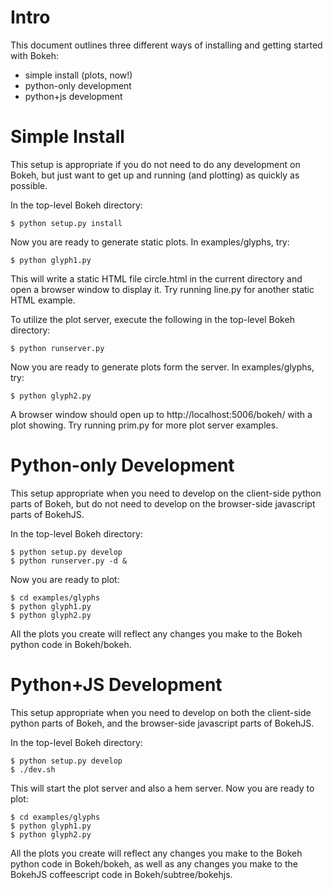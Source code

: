 
Intro
=====

This document outlines three different ways of installing and getting started with Bokeh:

* simple install (plots, now!)
* python-only development
* python+js development


Simple Install
==============

This setup is appropriate if you do not need to do any development on Bokeh, but just want to get up and running (and plotting) as quickly as possible.

In the top-level Bokeh directory:

    $ python setup.py install

Now you are ready to generate static plots. In examples/glyphs, try:

    $ python glyph1.py

This will write a static HTML file circle.html in the current directory and open a browser window to display it. Try running line.py for another static HTML example.

To utilize the plot server, execute the following in the top-level Bokeh directory:

    $ python runserver.py

Now you are ready to generate plots form the server. In examples/glyphs, try:

    $ python glyph2.py

A browser window should open up to http://localhost:5006/bokeh/ with a plot showing. Try running prim.py for more plot server examples.


Python-only Development
=======================

This setup appropriate when you need to develop on the client-side python parts of Bokeh, but do not need to develop on the browser-side javascript parts of BokehJS.

In the top-level Bokeh directory:

    $ python setup.py develop
    $ python runserver.py -d &

Now you are ready to plot:

    $ cd examples/glyphs
    $ python glyph1.py
    $ python glyph2.py

All the plots you create will reflect any changes you make to the Bokeh python code in Bokeh/bokeh.


Python+JS Development
=====================

This setup appropriate when you need to develop on both the client-side python parts of Bokeh, and the browser-side javascript parts of BokehJS.

In the top-level Bokeh directory:

    $ python setup.py develop
    $ ./dev.sh

This will start the plot server and also a hem server. Now you are ready to plot:

    $ cd examples/glyphs
    $ python glyph1.py
    $ python glyph2.py

All the plots you create will reflect any changes you make to the Bokeh python code in Bokeh/bokeh, as well as any changes you make to the BokehJS coffeescript code in Bokeh/subtree/bokehjs.

